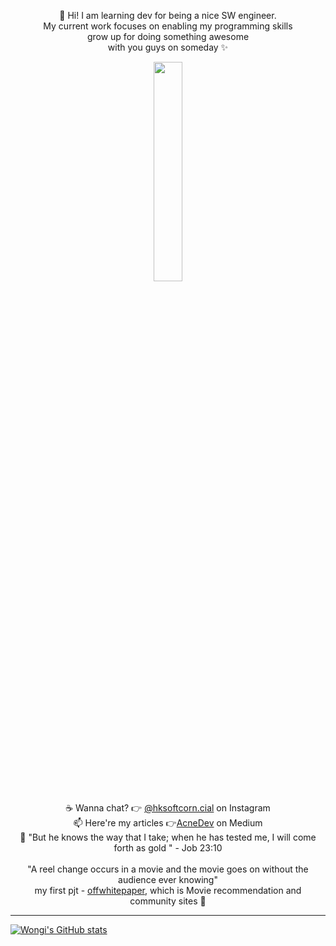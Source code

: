 

<p align="center">
  👋 Hi! I am learning dev for being a nice SW engineer. <br>
  My current work focuses on enabling my programming skills <br>
  grow up for doing something awesome <br>
  with you guys on someday ✨
</p>
<p align="center">
  <img width="30%" src="https://user-images.githubusercontent.com/77471641/106565943-f077eb00-6572-11eb-912e-7feb2d7553bd.gif" />
</p>
<p align="center">
  ☕ Wanna chat? 👉 <a href="https://www.instagram.com/hksoftcorn.cial/">@hksoftcorn.cial</a> on Instagram
  <br>
  📫 Here're my articles 👉<a href="https://medium.com/acenedev">AcneDev</a> on Medium
  <br>
  📌 "But he knows the way that I take; when he has tested me, I will come forth as gold " - Job 23:10
  <br>
  <br>
  "A reel change occurs in a movie and the movie goes on without the audience ever knowing"
  <br>
  my first pjt - <a href="https://offwhitepaper.netlify.app/">offwhitepaper</a>, which is Movie recommendation
and community sites 🤗
</p>

<hr>

[![Wongi's GitHub stats](https://github-readme-stats.vercel.app/api?username=hksoftcorn&count_private=true&show_icons=true&theme=buefy)](https://github.com/anuraghazra/github-readme-stats)


<!--
**hksoftcorn/hksoftcorn** is a ✨ _special_ ✨ repository because its `README.md` (this file) appears on your GitHub profile.

Here are some ideas to get you started:

- 🔭 I’m currently working on ...
- 🌱 I’m currently learning ...
- 👯 I’m looking to collaborate on ...
- 🤔 I’m looking for help with ...
- 💬 Ask me about ...
- 📫 How to reach me: ...
- 😄 Pronouns: ...
- ⚡ Fun fact: ...
-->
